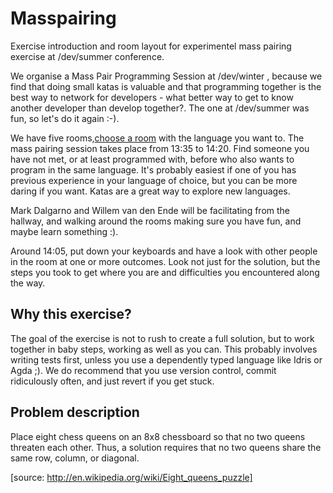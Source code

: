 Masspairing
===========
Exercise introduction and room layout for experimentel mass pairing
exercise at
/dev/summer conference.

We organise a Mass Pair Programming Session at /dev/winter , because we
find that doing small katas is valuable and that programming together is
the best way to network for developers - what better way to get to know
another developer than develop together?. The one at /dev/summer was
fun, so let's do it again :-).

We have five rooms,[choose a room](languages-rooms.md) with the
language you want to. The mass pairing session takes place from 13:35 to
14:20. Find someone you have not met, or at least programmed with,
before who also wants to program in the same language. It's probably easiest if one of you has
previous experience in your language of choice, but you can be more
daring if you want. Katas are a great way to explore new languages.

Mark Dalgarno and Willem van den Ende will be facilitating from the
hallway, and walking around the rooms making sure you
have fun, and maybe learn something :).

Around 14:05, put down your keyboards and have a look with other people
in the room at one or more outcomes. Look not just for the solution, but
the steps you took to get where you are and difficulties you encountered
along the way.

## Why this exercise?

The goal of the exercise is not to rush to create a full solution, but
to work together in baby steps, working as well as you can. This
probably involves writing tests first, unless you use a dependently
typed language like Idris or Agda ;). We do recommend that you use
version control, commit ridiculously often, and just revert if you get
stuck.

## Problem description
Place eight chess queens on an 8x8 chessboard so that
no two queens threaten each other. Thus, a solution
requires that no two queens share the same row,
column, or diagonal.

[source: http://en.wikipedia.org/wiki/Eight_queens_puzzle]

